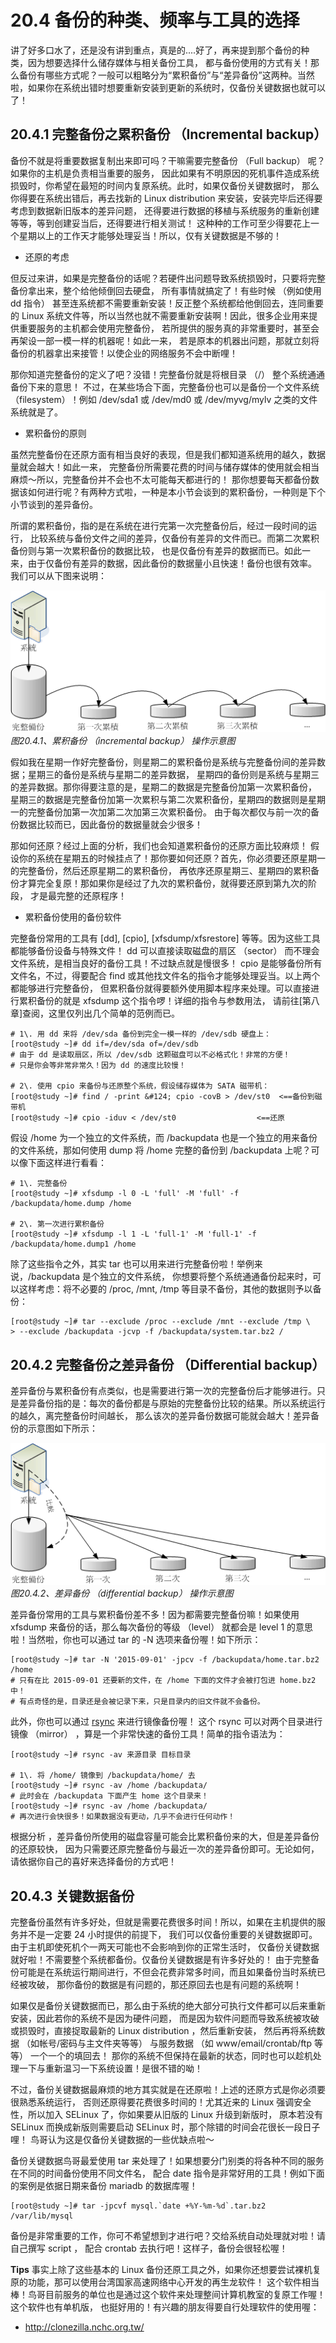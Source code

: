 # 20.4 备份的种类、频率与工具的选择

讲了好多口水了，还是没有讲到重点，真是的....好了，再来提到那个备份的种类，因为想要选择什么储存媒体与相关备份工具， 都与备份使用的方式有关！那么备份有哪些方式呢？一般可以粗略分为“累积备份”与“差异备份”这两种。当然啦，如果你在系统出错时想要重新安装到更新的系统时，仅备份关键数据也就可以了！

## 20.4.1 完整备份之累积备份 （Incremental backup）

备份不就是将重要数据复制出来即可吗？干嘛需要完整备份 （Full backup） 呢？如果你的主机是负责相当重要的服务， 因此如果有不明原因的死机事件造成系统损毁时，你希望在最短的时间内复原系统。此时，如果仅备份关键数据时， 那么你得要在系统出错后，再去找新的 Linux distribution 来安装，安装完毕后还得要考虑到数据新旧版本的差异问题， 还得要进行数据的移植与系统服务的重新创建等等，等到创建妥当后，还得要进行相关测试！ 这种种的工作可至少得要花上一个星期以上的工作天才能够处理妥当！所以，仅有关键数据是不够的！

-   还原的考虑

但反过来讲，如果是完整备份的话呢？若硬件出问题导致系统损毁时，只要将完整备份拿出来，整个给他倾倒回去硬盘， 所有事情就搞定了！有些时候 （例如使用 dd 指令） 甚至连系统都不需要重新安装！反正整个系统都给他倒回去，连同重要的 Linux 系统文件等，所以当然也就不需要重新安装啊！因此，很多企业用来提供重要服务的主机都会使用完整备份， 若所提供的服务真的非常重要时，甚至会再架设一部一模一样的机器呢！如此一来， 若是原本的机器出问题，那就立刻将备份的机器拿出来接管！以使企业的网络服务不会中断哩！

那你知道完整备份的定义了吧？没错！完整备份就是将根目录 （/） 整个系统通通备份下来的意思！ 不过，在某些场合下面，完整备份也可以是备份一个文件系统 （filesystem）！例如 /dev/sda1 或 /dev/md0 或 /dev/myvg/mylv 之类的文件系统就是了。

-   累积备份的原则

虽然完整备份在还原方面有相当良好的表现，但是我们都知道系统用的越久，数据量就会越大！如此一来， 完整备份所需要花费的时间与储存媒体的使用就会相当麻烦～所以，完整备份并不会也不太可能每天都进行的！ 那你想要每天都备份数据该如何进行呢？有两种方式啦，一种是本小节会谈到的累积备份，一种则是下个小节谈到的差异备份。

所谓的累积备份，指的是在系统在进行完第一次完整备份后，经过一段时间的运行， 比较系统与备份文件之间的差异，仅备份有差异的文件而已。而第二次累积备份则与第一次累积备份的数据比较， 也是仅备份有差异的数据而已。如此一来，由于仅备份有差异的数据，因此备份的数据量小且快速！备份也很有效率。 我们可以从下图来说明：

![累积备份 （incremental backup） 操作示意图](/pic/incremental.gif)  
*图20.4.1、累积备份 （incremental backup） 操作示意图*

假如我在星期一作好完整备份，则星期二的累积备份是系统与完整备份间的差异数据；星期三的备份是系统与星期二的差异数据， 星期四的备份则是系统与星期三的差异数据。那你得要注意的是，星期二的数据是完整备份加第一次累积备份， 星期三的数据是完整备份加第一次累积与第二次累积备份，星期四的数据则是星期一的完整备份加第一次加第二次加第三次累积备份。 由于每次都仅与前一次的备份数据比较而已，因此备份的数据量就会少很多！

那如何还原？经过上面的分析，我们也会知道累积备份的还原方面比较麻烦！ 假设你的系统在星期五的时候挂点了！那你要如何还原？首先，你必须要还原星期一的完整备份，然后还原星期二的累积备份， 再依序还原星期三、星期四的累积备份才算完全复原！那如果你是经过了九次的累积备份，就得要还原到第九次的阶段， 才是最完整的还原程序！

-   累积备份使用的备份软件

完整备份常用的工具有 [dd], [cpio], [xfsdump/xfsrestore] 等等。因为这些工具都能够备份设备与特殊文件！ dd 可以直接读取磁盘的扇区 （sector） 而不理会文件系统，是相当良好的备份工具！不过缺点就是慢很多！ cpio 是能够备份所有文件名，不过，得要配合 find 或其他找文件名的指令才能够处理妥当。以上两个都能够进行完整备份， 但累积备份就得要额外使用脚本程序来处理。可以直接进行累积备份的就是 xfsdump 这个指令啰！详细的指令与参数用法， 请前往[第八章]查阅，这里仅列出几个简单的范例而已。

```shell
# 1\. 用 dd 来将 /dev/sda 备份到完全一模一样的 /dev/sdb 硬盘上：
[root@study ~]# dd if=/dev/sda of=/dev/sdb
# 由于 dd 是读取扇区，所以 /dev/sdb 这颗磁盘可以不必格式化！非常的方便！
# 只是你会等非常非常久！因为 dd 的速度比较慢！

# 2\. 使用 cpio 来备份与还原整个系统，假设储存媒体为 SATA 磁带机：
[root@study ~]# find / -print &#124; cpio -covB > /dev/st0  <==备份到磁带机
[root@study ~]# cpio -iduv < /dev/st0                  <==还原
```

假设 /home 为一个独立的文件系统，而 /backupdata 也是一个独立的用来备份的文件系统，那如何使用 dump 将 /home 完整的备份到 /backupdata 上呢？可以像下面这样进行看看：

```shell
# 1\. 完整备份
[root@study ~]# xfsdump -l 0 -L 'full' -M 'full' -f /backupdata/home.dump /home

# 2\. 第一次进行累积备份
[root@study ~]# xfsdump -l 1 -L 'full-1' -M 'full-1' -f /backupdata/home.dump1 /home
```

除了这些指令之外，其实 tar 也可以用来进行完整备份啦！举例来说，/backupdata 是个独立的文件系统， 你想要将整个系统通通备份起来时，可以这样考虑：将不必要的 /proc, /mnt, /tmp 等目录不备份，其他的数据则予以备份：

```shell
[root@study ~]# tar --exclude /proc --exclude /mnt --exclude /tmp \
> --exclude /backupdata -jcvp -f /backupdata/system.tar.bz2 /
```

## 20.4.2 完整备份之差异备份 （Differential backup）

差异备份与累积备份有点类似，也是需要进行第一次的完整备份后才能够进行。只是差异备份指的是：每次的备份都是与原始的完整备份比较的结果。所以系统运行的越久，离完整备份时间越长， 那么该次的差异备份数据可能就会越大！差异备份的示意图如下所示：

![差异备份 （differential backup） 操作示意图](/pic/differential.gif)  
*图20.4.2、差异备份 （differential backup） 操作示意图*

差异备份常用的工具与累积备份差不多！因为都需要完整备份嘛！如果使用 xfsdump 来备份的话，那么每次备份的等级 （level） 就都会是 level 1 的意思啦！当然啦，你也可以通过 tar 的 -N 选项来备份喔！如下所示：

```shell
[root@study ~]# tar -N '2015-09-01' -jpcv -f /backupdata/home.tar.bz2 /home
# 只有在比 2015-09-01 还要新的文件，在 /home 下面的文件才会被打包进 home.bz2 中！
# 有点奇怪的是，目录还是会被记录下来，只是目录内的旧文件就不会备份。
```

此外，你也可以通过 [rsync](http://linux.vbird.org/linux_server/0310telnetssh.php#rsync) 来进行镜像备份喔！ 这个 rsync 可以对两个目录进行镜像 （mirror） ，算是一个非常快速的备份工具！简单的指令语法为：

```shell
[root@study ~]# rsync -av 来源目录 目标目录

# 1\. 将 /home/ 镜像到 /backupdata/home/ 去
[root@study ~]# rsync -av /home /backupdata/
# 此时会在 /backupdata 下面产生 home 这个目录来！
[root@study ~]# rsync -av /home /backupdata/
# 再次进行会快很多！如果数据没有更动，几乎不会进行任何动作！
```

根据分析 ，差异备份所使用的磁盘容量可能会比累积备份来的大，但是差异备份的还原较快， 因为只需要还原完整备份与最近一次的差异备份即可。无论如何，请依据你自己的喜好来选择备份的方式吧！

## 20.4.3 关键数据备份

完整备份虽然有许多好处，但就是需要花费很多时间！所以，如果在主机提供的服务并不是一定要 24 小时提供的前提下， 我们可以仅备份重要的关键数据即可。由于主机即使死机个一两天可能也不会影响到你的正常生活时， 仅备份关键数据就好啦！不需要整个系统都备份。仅备份关键数据是有许多好处的！ 由于完整备份可能是在系统运行期间进行，不但会花费非常多时间，而且如果备份当时系统已经被攻破， 那你备份的数据是有问题的，那还原回去也是有问题的系统啊！

如果仅是备份关键数据而已，那么由于系统的绝大部分可执行文件都可以后来重新安装，因此若你的系统不是因为硬件问题， 而是因为软件问题而导致系统被攻破或损毁时，直接捉取最新的 Linux distribution ，然后重新安装， 然后再将系统数据 （如帐号/密码与主文件夹等等） 与服务数据 （如 www/email/crontab/ftp 等等） 一个一个的填回去！ 那你的系统不但保持在最新的状态，同时也可以趁机处理一下与重新温习一下系统设置！是很不错的呦！

不过，备份关键数据最麻烦的地方其实就是在还原啦！上述的还原方式是你必须要很熟悉系统运行， 否则还原得要花费很多时间的！尤其近来的 Linux 强调安全性，所以加入 SELinux 了，你如果要从旧版的 Linux 升级到新版时， 原本若没有 SELinux 而换成新版则需要启动 SELinux 时，那个除错的时间会花很长一段日子哩！ 鸟哥认为这是仅备份关键数据的一些优缺点啦～

备份关键数据鸟哥最爱使用 tar 来处理了！如果想要分门别类的将各种不同的服务在不同的时间备份使用不同文件名， 配合 date 指令是非常好用的工具！例如下面的案例是依据日期来备份 mariadb 的数据库喔！

```shell
[root@study ~]# tar -jpcvf mysql.`date +%Y-%m-%d`.tar.bz2 /var/lib/mysql
```

备份是非常重要的工作，你可不希望想到才进行吧？交给系统自动处理就对啦！请自己撰写 script ， 配合 crontab 去执行吧！这样子，备份会很轻松喔！



**Tips** 事实上除了这些基本的 Linux 备份还原工具之外，如果你还想要尝试裸机复原的功能，那可以使用台湾国家高速网络中心开发的再生龙软件！ 这个软件相当棒！鸟哥目前服务的单位也是通过这个软件来处理整间计算机教室的复原工作喔！这个软件也有单机版， 也挺好用的！有兴趣的朋友得要自行处理软件的使用喔：

-   <http://clonezilla.nchc.org.tw/>